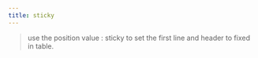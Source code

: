 ```yaml
---
title: sticky
---
```


> use the position value : sticky to set the first line and header to fixed in table.